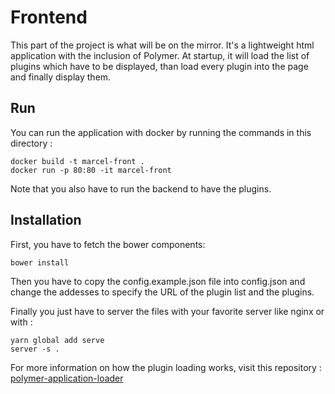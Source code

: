 # Frontend

This part of the project is what will be on the mirror. It's a lightweight html application with the inclusion of Polymer. At startup, it will load the list of plugins which have to be displayed, than load every plugin into the page and finally display them.

## Run

You can run the application with docker by running the commands in this directory :

```shell
docker build -t marcel-front .
docker run -p 80:80 -it marcel-front
```

Note that you also have to run the backend to have the plugins.

## Installation

First, you have to fetch the bower components:

```bash
bower install
```

Then you have to copy the config.example.json file into config.json and change the addesses to specify the URL of the plugin list and the plugins.

Finally you just have to server the files with your favorite server like nginx or with :

```shell
yarn global add serve
server -s .
```

For more information on how the plugin loading works, visit this repository : [polymer-application-loader](https://github.com/Sehsyha/polymer-application-loader)